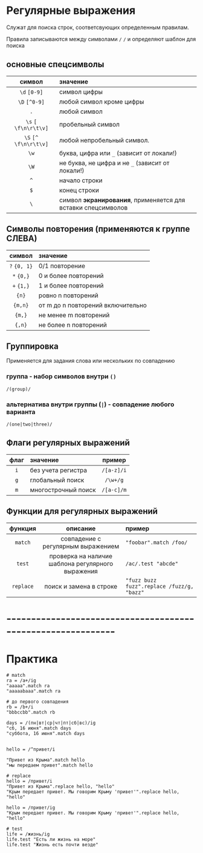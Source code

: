# Регулярные выражения

Служат для поиска строк, соответсвующих определенным правилам.

Правила записываются между символами `/` `/` и определяют шаблон для поиска
 
## основные спецсимволы

| символ  |  значение |
|:-------:|:----------|
| `\d`  `[0-9]` |	          символ цифры |
| `\D`	`[^0-9]` |	        любой символ кроме цифры |
| `.` |         	        любой символ |
| `\s`  `[ \f\n\r\t\v]` |	  пробельный символ |
| `\S`  `[^ \f\n\r\t\v]` |	любой непробельный символ. |
| `\w`      |            буква, цифра или `_` (зависит от локали!) |
| `\W`      |           не буква, не цифра и не `_` (зависит от локали!) |
| `^`       |          начало строки |
| `$`       |           конец строки |
| `\`  |  символ **экранирования**, применяется для вставки спецсимволов |

## Символы повторения (применяются к группе **СЛЕВА**)

| символ  |  значение |
|:-------:|:----------|
|  `?` `{0, 1}` |        0/1 повторение |
| `*`  `{0,}`   |       0 и более повторений |
| `+`   `{1,}`  |        1 и более повторений |
| `{n}`  |            ровно n повторений |
| `{m,n}` |          от m до n  повторений включительно |
| `{m,}`  |           не менее m повторений |
| `{,n}`  |           не более n повторений |


## Группировка

Применяется для задания слова или нескольких по совпадению

### группа - набор символов внутри `()`

 `/(group)/`
 
### альтернатива внутри группы (`|`) - совпадение любого варианта

`/(one|two|three)/`


## Флаги регулярных выражений

| флаг  |  значение | пример |
|:-------:|:----------|:------:
| `i`  | без учета регистра | `/[a-z]/i` |
| `g`  | глобальный поиск  | `/\w+/g` |
| `m` | многострочный поиск | `/[a-c]/m`|

## Функции для регулярных выражений

| функция | описание | пример |
|:--------:|:---------:|:-------|
| `match`  | совпадение с регулярным выражением |  `"foobar".match /foo/` |
| `test`   | проверка на наличие шаблона регулярного выражения | `/ac/.test "abcde"` |
| `replace` | поиск и замена в строке | `"fuzz buzz fuzz".replace /fuzz/g, "bazz"` |

# ------------------------------------------------------------

# Практика

```coffee-script
# match
ra = /a+/ig
"aaaaa".match ra
"aaaaabaaa".match ra

# до первого совпадения
rb = /b+/i
"bbbccbb".match rb

days = /(пн|вт|ср|чт|пт|сб|вс)/ig
"сб, 16 июня".match days
"суббота, 16 июня".match days


hello = /^привет/i

"Привет из Крыма".match hello
"мы передаем привет".match hello

# replace
hello = /привет/i
"Привет из Крыма".replace hello, "hello"
"Крым передает привет. Мы говорим Крыму 'привет'".replace hello, "hello"

hello = /привет/ig
"Крым передает привет. Мы говорим Крыму 'привет'".replace hello, "hello"

# test
life = /жизнь/ig
life.test "Есть ли жизнь на море"
life.test "Жизнь есть почти везде"

```
